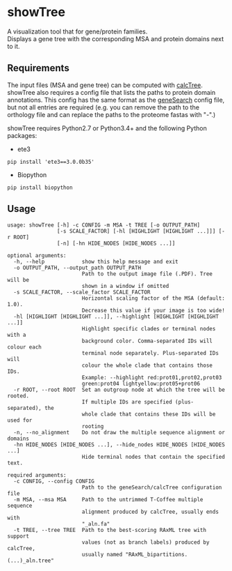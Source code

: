 showTree
=========

A visualization tool that for gene/protein families.  
Displays a gene tree with the corresponding MSA and protein domains next to it.


Requirements
------------

The input files (MSA and gene tree) can be computed with [calcTree](https://ebbgit.uni-muenster.de/ckeme_01/geneSearch/wikis/calcTree).
showTree also requires a config file that lists the paths to protein domain 
annotations. This config has the same format as the [geneSearch](https://ebbgit.uni-muenster.de/ckeme_01/geneSearch/)
config file, but not all entries are required (e.g. you can remove the path
to the orthology file and can replace the paths to the proteome fastas with "-".)


showTree requires Python2.7 or Python3.4+ and the following Python packages:
- ete3

`pip install 'ete3==3.0.0b35'`
- Biopython

`pip install biopython`


Usage
------------

```
usage: showTree [-h] -c CONFIG -m MSA -t TREE [-o OUTPUT_PATH]
                [-s SCALE_FACTOR] [-hl [HIGHLIGHT [HIGHLIGHT ...]]] [-r ROOT]
                [-n] [-hn HIDE_NODES [HIDE_NODES ...]]

optional arguments:
  -h, --help            show this help message and exit
  -o OUTPUT_PATH, --output_path OUTPUT_PATH
                        Path to the output image file (.PDF). Tree will be
                        shown in a window if omitted
  -s SCALE_FACTOR, --scale_factor SCALE_FACTOR
                        Horizontal scaling factor of the MSA (default: 1.0).
                        Decrease this value if your image is too wide!
  -hl [HIGHLIGHT [HIGHLIGHT ...]], --highlight [HIGHLIGHT [HIGHLIGHT ...]]
                        Highlight specific clades or terminal nodes with a
                        background color. Comma-separated IDs will colour each
                        terminal node separately. Plus-separated IDs will
                        colour the whole clade that contains those IDs.
                        Example: --highlight red:prot01,prot02,prot03
                        green:prot04 lightyellow:prot05+prot06
  -r ROOT, --root ROOT  Set an outgroup node at which the tree will be rooted.
                        If multiple IDs are specified (plus-separated), the
                        whole clade that contains these IDs will be used for
                        rooting
  -n, --no_alignment    Do not draw the multiple sequence alignment or domains
  -hn HIDE_NODES [HIDE_NODES ...], --hide_nodes HIDE_NODES [HIDE_NODES ...]
                        Hide terminal nodes that contain the specified text.

required arguments:
  -c CONFIG, --config CONFIG
                        Path to the geneSearch/calcTree configuration file
  -m MSA, --msa MSA     Path to the untrimmed T-Coffee multiple sequence
                        alignment produced by calcTree, usually ends with
                        "_aln.fa"
  -t TREE, --tree TREE  Path to the best-scoring RAxML tree with support
                        values (not as branch labels) produced by calcTree,
                        usually named "RAxML_bipartitions.(...)_aln.tree"
```
